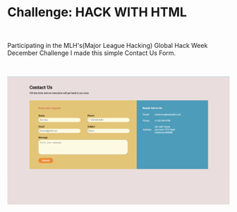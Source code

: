 Challenge: HACK WITH HTML
===============
<br>

Participating in the MLH's(Major League Hacking) Global Hack Week December Challenge I made this simple Contact Us Form.

<br>

!["Contact Us Form Website"](./images/contact-us.png)